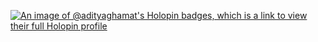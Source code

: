 [![An image of @adityaghamat's Holopin badges, which is a link to view their full Holopin profile](https://holopin.me/adityaghamat)](https://holopin.io/@adityaghamat)

